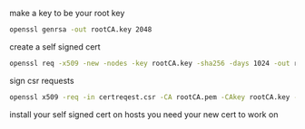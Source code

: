 

make a key to be your root key

~~~bash
openssl genrsa -out rootCA.key 2048
~~~

create a self signed cert
~~~bash
openssl req -x509 -new -nodes -key rootCA.key -sha256 -days 1024 -out rootCA.pem
~~~

sign csr requests
~~~bash
openssl x509 -req -in certreqest.csr -CA rootCA.pem -CAkey rootCA.key -CAcreateserial -out newcert.crt -days 500 -sha256
~~~

install your self signed cert on hosts you need your new cert to work on

